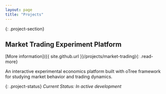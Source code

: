 ```yaml
---
layout: page
title: "Projects"
---
```


{: .project-section}
## Market Trading Experiment Platform

[More information]({{ site.github.url }}/projects/market-trading){: .read-more}

An interactive experimental economics platform built with oTree framework for studying market behavior and trading dynamics. 

{: .project-status}
*Current Status: In active development*
